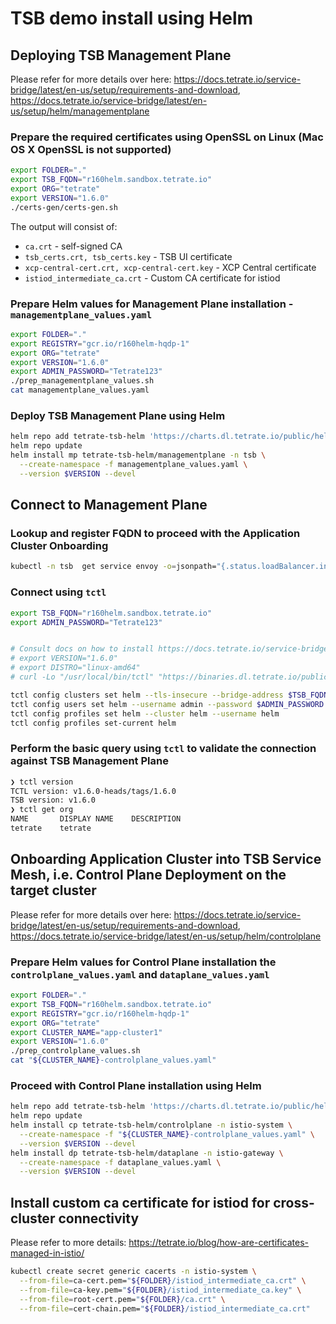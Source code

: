 # TSB demo install using Helm

## Deploying TSB Management Plane

Please refer for more details over here: https://docs.tetrate.io/service-bridge/latest/en-us/setup/requirements-and-download, https://docs.tetrate.io/service-bridge/latest/en-us/setup/helm/managementplane

### Prepare the required certificates using OpenSSL on Linux (Mac OS X OpenSSL is not supported)

```sh
export FOLDER="."
export TSB_FQDN="r160helm.sandbox.tetrate.io"
export ORG="tetrate"
export VERSION="1.6.0"
./certs-gen/certs-gen.sh
```

The output will consist of:

- `ca.crt` - self-signed CA
- `tsb_certs.crt, tsb_certs.key` - TSB UI certificate
- `xcp-central-cert.crt, xcp-central-cert.key` - XCP Central certificate
- `istiod_intermediate_ca.crt` - Custom CA certificate for istiod

### Prepare Helm values for Management Plane installation - `managementplane_values.yaml`

```sh
export FOLDER="."
export REGISTRY="gcr.io/r160helm-hqdp-1"
export ORG="tetrate"
export VERSION="1.6.0"
export ADMIN_PASSWORD="Tetrate123"
./prep_managementplane_values.sh
cat managementplane_values.yaml
```

### Deploy TSB Management Plane using Helm

```sh
helm repo add tetrate-tsb-helm 'https://charts.dl.tetrate.io/public/helm/charts/'
helm repo update
helm install mp tetrate-tsb-helm/managementplane -n tsb \
  --create-namespace -f managementplane_values.yaml \
  --version $VERSION --devel  
```




## Connect to Management Plane

### Lookup and register FQDN to proceed with the Application Cluster Onboarding

```sh
kubectl -n tsb  get service envoy -o=jsonpath="{.status.loadBalancer.ingress[0]['hostname','ip']}"
```

### Connect using `tctl`

```sh
export TSB_FQDN="r160helm.sandbox.tetrate.io"
export ADMIN_PASSWORD="Tetrate123"


# Consult docs on how to install https://docs.tetrate.io/service-bridge/1.6.x/en-us/setup/tctl_connect
# export VERSION="1.6.0"
# export DISTRO="linux-amd64"
# curl -Lo "/usr/local/bin/tctl" "https://binaries.dl.tetrate.io/public/raw/versions/$DISTRO-$VERSION/tctl"

tctl config clusters set helm --tls-insecure --bridge-address $TSB_FQDN:443
tctl config users set helm --username admin --password $ADMIN_PASSWORD --org $ORG
tctl config profiles set helm --cluster helm --username helm
tctl config profiles set-current helm
```

###  Perform the basic query using `tctl` to validate the connection against TSB Management Plane

```sh
❯ tctl version
TCTL version: v1.6.0-heads/tags/1.6.0
TSB version: v1.6.0
❯ tctl get org
NAME       DISPLAY NAME    DESCRIPTION
tetrate    tetrate
```

## Onboarding Application Cluster into TSB Service Mesh, i.e. Control Plane Deployment on the target cluster

Please refer for more details over here: https://docs.tetrate.io/service-bridge/latest/en-us/setup/requirements-and-download, https://docs.tetrate.io/service-bridge/latest/en-us/setup/helm/controlplane

### Prepare Helm values for Control Plane installation the `controlplane_values.yaml` and `dataplane_values.yaml`

```sh
export FOLDER="."
export TSB_FQDN="r160helm.sandbox.tetrate.io"
export REGISTRY="gcr.io/r160helm-hqdp-1"
export ORG="tetrate"
export CLUSTER_NAME="app-cluster1"
export VERSION="1.6.0"
./prep_controlplane_values.sh
cat "${CLUSTER_NAME}-controlplane_values.yaml"
```

### Proceed with Control Plane installation using Helm

```sh
helm repo add tetrate-tsb-helm 'https://charts.dl.tetrate.io/public/helm/charts/'
helm repo update
helm install cp tetrate-tsb-helm/controlplane -n istio-system \
  --create-namespace -f "${CLUSTER_NAME}-controlplane_values.yaml" \
  --version $VERSION --devel
helm install dp tetrate-tsb-helm/dataplane -n istio-gateway \
  --create-namespace -f dataplane_values.yaml \
  --version $VERSION --devel
```

## Install custom ca certificate for istiod for cross-cluster connectivity

Please refer to more details: https://tetrate.io/blog/how-are-certificates-managed-in-istio/

```sh
kubectl create secret generic cacerts -n istio-system \
  --from-file=ca-cert.pem="${FOLDER}/istiod_intermediate_ca.crt" \
  --from-file=ca-key.pem="${FOLDER}/istiod_intermediate_ca.key" \
  --from-file=root-cert.pem="${FOLDER}/ca.crt" \
  --from-file=cert-chain.pem="${FOLDER}/istiod_intermediate_ca.crt"  
```

